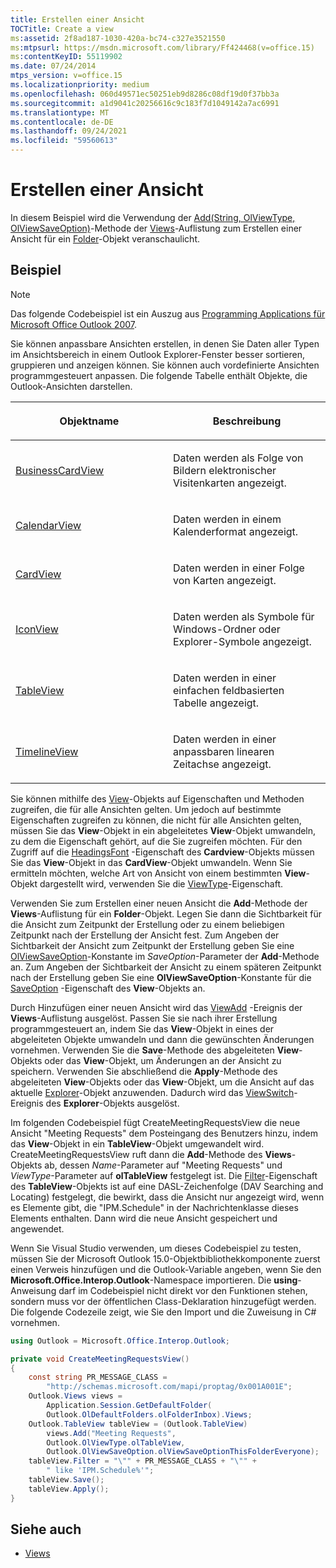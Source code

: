 ```yaml
---
title: Erstellen einer Ansicht
TOCTitle: Create a view
ms:assetid: 2f8ad187-1030-420a-bc74-c327e3521550
ms:mtpsurl: https://msdn.microsoft.com/library/Ff424468(v=office.15)
ms:contentKeyID: 55119902
ms.date: 07/24/2014
mtps_version: v=office.15
ms.localizationpriority: medium
ms.openlocfilehash: 060d49571ec50251eb9d8286c08df19d0f37bb3a
ms.sourcegitcommit: a1d9041c20256616c9c183f7d1049142a7ac6991
ms.translationtype: MT
ms.contentlocale: de-DE
ms.lasthandoff: 09/24/2021
ms.locfileid: "59560613"
---
```

# <a name="create-a-view"></a>Erstellen einer Ansicht

In diesem Beispiel wird die Verwendung der [Add(String, OlViewType, OlViewSaveOption)](https://msdn.microsoft.com/library/bb643986\(v=office.15\))-Methode der [Views](https://msdn.microsoft.com/library/bb644226\(v=office.15\))-Auflistung zum Erstellen einer Ansicht für ein [Folder](https://msdn.microsoft.com/library/bb645774\(v=office.15\))-Objekt veranschaulicht.

## <a name="example"></a>Beispiel

> [!NOTE] 
> Das folgende Codebeispiel ist ein Auszug aus [Programming Applications für Microsoft Office Outlook 2007](https://www.amazon.com/gp/product/0735622493?ie=UTF8&tag=msmsdn-20&linkCode=as2&camp=1789&creative=9325&creativeASIN=0735622493).


Sie können anpassbare Ansichten erstellen, in denen Sie Daten aller Typen im Ansichtsbereich in einem Outlook Explorer-Fenster besser sortieren, gruppieren und anzeigen können. Sie können auch vordefinierte Ansichten programmgesteuert anpassen. Die folgende Tabelle enthält Objekte, die Outlook-Ansichten darstellen. 

<table>
<colgroup>
<col style="width: 50%" />
<col style="width: 50%" />
</colgroup>
<thead>
<tr class="header">
<th><p>Objektname</p></th>
<th><p>Beschreibung</p></th>
</tr>
</thead>
<tbody>
<tr class="odd">
<td><p><a href="https://msdn.microsoft.com/library/bb646315(v=office.15)">BusinessCardView</a></p></td>
<td><p>Daten werden als Folge von Bildern elektronischer Visitenkarten angezeigt.</p></td>
</tr>
<tr class="even">
<td><p><a href="https://msdn.microsoft.com/library/bb622874(v=office.15)">CalendarView</a></p></td>
<td><p>Daten werden in einem Kalenderformat angezeigt.</p></td>
</tr>
<tr class="odd">
<td><p><a href="https://msdn.microsoft.com/library/bb609216(v=office.15)">CardView</a></p></td>
<td><p>Daten werden in einer Folge von Karten angezeigt.</p></td>
</tr>
<tr class="even">
<td><p><a href="https://msdn.microsoft.com/library/bb612031(v=office.15)">IconView</a></p></td>
<td><p>Daten werden als Symbole für Windows-Ordner oder Explorer-Symbole angezeigt.</p></td>
</tr>
<tr class="odd">
<td><p><a href="https://msdn.microsoft.com/library/bb608854(v=office.15)">TableView</a></p></td>
<td><p>Daten werden in einer einfachen feldbasierten Tabelle angezeigt.</p></td>
</tr>
<tr class="even">
<td><p><a href="https://msdn.microsoft.com/library/bb609455(v=office.15)">TimelineView</a></p></td>
<td><p>Daten werden in einer anpassbaren linearen Zeitachse angezeigt.</p></td>
</tr>
</tbody>
</table>


Sie können mithilfe des [View](https://msdn.microsoft.com/library/bb647396\(v=office.15\))-Objekts auf Eigenschaften und Methoden zugreifen, die für alle Ansichten gelten. Um jedoch auf bestimmte Eigenschaften zugreifen zu können, die nicht für alle Ansichten gelten, müssen Sie das **View**-Objekt in ein abgeleitetes **View**-Objekt umwandeln, zu dem die Eigenschaft gehört, auf die Sie zugreifen möchten. Für den Zugriff auf die [HeadingsFont](https://msdn.microsoft.com/library/bb612522\(v=office.15\)) -Eigenschaft des **Cardview**-Objekts müssen Sie das **View**-Objekt in das **CardView**-Objekt umwandeln. Wenn Sie ermitteln möchten, welche Art von Ansicht von einem bestimmten **View**-Objekt dargestellt wird, verwenden Sie die [ViewType](https://msdn.microsoft.com/library/bb623693\(v=office.15\))-Eigenschaft.

Verwenden Sie zum Erstellen einer neuen Ansicht die **Add**-Methode der **Views**-Auflistung für ein **Folder**-Objekt. Legen Sie dann die Sichtbarkeit für die Ansicht zum Zeitpunkt der Erstellung oder zu einem beliebigen Zeitpunkt nach der Erstellung der Ansicht fest. Zum Angeben der Sichtbarkeit der Ansicht zum Zeitpunkt der Erstellung geben Sie eine [OlViewSaveOption](https://msdn.microsoft.com/library/bb647502\(v=office.15\))-Konstante im *SaveOption*-Parameter der **Add**-Methode an. Zum Angeben der Sichtbarkeit der Ansicht zu einem späteren Zeitpunkt nach der Erstellung geben Sie eine **OlViewSaveOption**-Konstante für die [SaveOption](https://msdn.microsoft.com/library/bb646426\(v=office.15\)) -Eigenschaft des **View**-Objekts an. 

Durch Hinzufügen einer neuen Ansicht wird das [ViewAdd](https://msdn.microsoft.com/library/bb647550\(v=office.15\)) -Ereignis der **Views**-Auflistung ausgelöst. Passen Sie sie nach ihrer Erstellung programmgesteuert an, indem Sie das **View**-Objekt in eines der abgeleiteten Objekte umwandeln und dann die gewünschten Änderungen vornehmen. Verwenden Sie die **Save**-Methode des abgeleiteten **View**-Objekts oder das **View**-Objekt, um Änderungen an der Ansicht zu speichern. Verwenden Sie abschließend die **Apply**-Methode des abgeleiteten **View**-Objekts oder das **View**-Objekt, um die Ansicht auf das aktuelle [Explorer](https://msdn.microsoft.com/library/bb623678\(v=office.15\))-Objekt anzuwenden. Dadurch wird das [ViewSwitch](https://msdn.microsoft.com/library/bb644066\(v=office.15\))-Ereignis des **Explorer**-Objekts ausgelöst.

Im folgenden Codebeispiel fügt CreateMeetingRequestsView die neue Ansicht "Meeting Requests" dem Posteingang des Benutzers hinzu, indem das **View**-Objekt in ein **TableView**-Objekt umgewandelt wird. CreateMeetingRequestsView ruft dann die **Add**-Methode des **Views**-Objekts ab, dessen *Name*-Parameter auf "Meeting Requests" und *ViewType*-Parameter auf **olTableView** festgelegt ist. Die [Filter](https://msdn.microsoft.com/library/bb610296\(v=office.15\))-Eigenschaft des **TableView**-Objekts ist auf eine DASL-Zeichenfolge (DAV Searching and Locating) festgelegt, die bewirkt, dass die Ansicht nur angezeigt wird, wenn es Elemente gibt, die "IPM.Schedule" in der Nachrichtenklasse dieses Elements enthalten. Dann wird die neue Ansicht gespeichert und angewendet.

Wenn Sie Visual Studio verwenden, um dieses Codebeispiel zu testen, müssen Sie der Microsoft Outlook 15.0-Objektbibliothekkomponente zuerst einen Verweis hinzufügen und die Outlook-Variable angeben, wenn Sie den **Microsoft.Office.Interop.Outlook**-Namespace importieren. Die **using**-Anweisung darf im Codebeispiel nicht direkt vor den Funktionen stehen, sondern muss vor der öffentlichen Class-Deklaration hinzugefügt werden. Die folgende Codezeile zeigt, wie Sie den Import und die Zuweisung in C\# vornehmen.

```csharp
using Outlook = Microsoft.Office.Interop.Outlook;
```


```csharp
private void CreateMeetingRequestsView()
{
    const string PR_MESSAGE_CLASS =
        "http://schemas.microsoft.com/mapi/proptag/0x001A001E";
    Outlook.Views views =
        Application.Session.GetDefaultFolder(
        Outlook.OlDefaultFolders.olFolderInbox).Views;
    Outlook.TableView tableView = (Outlook.TableView)
        views.Add("Meeting Requests",
        Outlook.OlViewType.olTableView,
        Outlook.OlViewSaveOption.olViewSaveOptionThisFolderEveryone);
    tableView.Filter = "\"" + PR_MESSAGE_CLASS + "\"" +
        " like 'IPM.Schedule%'";
    tableView.Save();
    tableView.Apply();
}
```

## <a name="see-also"></a>Siehe auch

- [Views](views.md)

